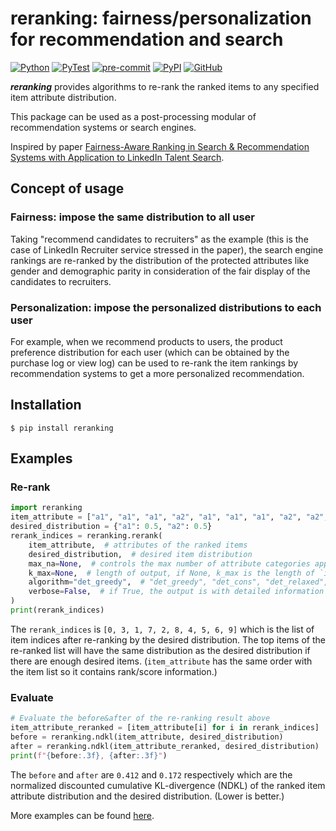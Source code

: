 # reranking: fairness/personalization for recommendation and search

[![Python](https://img.shields.io/badge/python-3.6%7C3.7%7C3.8%7C3.9-red?logo=Python&logoColor=white)](https://www.python.org)
[![PyTest](https://github.com/yuanlonghao/reranking/actions/workflows/pytest.yml/badge.svg)](https://github.com/yuanlonghao/reranking/actions/workflows/pytest.yml)
[![pre-commit](https://github.com/yuanlonghao/reranking/actions/workflows/pre-commit.yml/badge.svg)](https://github.com/yuanlonghao/reranking/actions/workflows/pre-commit.yml)
[![PyPI](https://img.shields.io/pypi/v/reranking?color=green)](https://pypi.org/project/reranking/)
[![GitHub](https://img.shields.io/github/license/yuanlonghao/reranking?color=blue)](https://github.com/yuanlonghao/reranking)


***reranking*** provides algorithms to re-rank the ranked items to any specified item attribute distribution.

This package can be used as a post-processing modular of recommendation systems or search engines.

Inspired by paper [Fairness-Aware Ranking in Search & Recommendation Systems with Application to LinkedIn Talent Search](https://dl.acm.org/doi/10.1145/3292500.3330691).

## Concept of usage

### Fairness: impose the same distribution to all user
Taking "recommend candidates to recruiters" as the example (this is the case of LinkedIn Recruiter service stressed in the paper), the search engine rankings are re-ranked by the distribution of the protected attributes like gender and demographic parity in consideration of the fair display of the candidates to recruiters.

### Personalization: impose the personalized distributions to each user
For example, when we recommend products to users, the product preference distribution for each user (which can be obtained by the purchase log or view log) can be used to re-rank the item rankings by recommendation systems to get a more personalized recommendation.

## Installation
```shell
$ pip install reranking
```

## Examples
### Re-rank
```python
import reranking
item_attribute = ["a1", "a1", "a1", "a2", "a1", "a1", "a1", "a2", "a2", "a1"]
desired_distribution = {"a1": 0.5, "a2": 0.5}
rerank_indices = reranking.rerank(
    item_attribute,  # attributes of the ranked items
    desired_distribution,  # desired item distribution
    max_na=None,  # controls the max number of attribute categories applied
    k_max=None,  # length of output, if None, k_max is the length of `item_attribute`
    algorithm="det_greedy",  # "det_greedy", "det_cons", "det_relaxed", "det_const_sort"
    verbose=False,  # if True, the output is with detailed information
)
print(rerank_indices)
```
The `rerank_indices` is `[0, 3, 1, 7, 2, 8, 4, 5, 6, 9]` which is the list of item indices after re-ranking by the desired distribution. The top items of the re-ranked list will have the same distribution as the desired distribution if there are enough desired items.
(`item_attribute` has the same order with the item list so it contains rank/score information.)

### Evaluate
```python
# Evaluate the before&after of the re-ranking result above
item_attribute_reranked = [item_attribute[i] for i in rerank_indices]
before = reranking.ndkl(item_attribute, desired_distribution)
after = reranking.ndkl(item_attribute_reranked, desired_distribution)
print(f"{before:.3f}, {after:.3f}")
```
The `before` and `after` are `0.412` and `0.172` respectively which are the normalized discounted cumulative KL-divergence (NDKL) of the ranked item attribute distribution and the desired distribution. (Lower is better.)

More examples can be found [here](examples/usage_example.ipynb).
